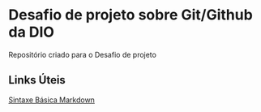 # Desafio de projeto sobre Git/Github da DIO
  Repositório criado para o Desafio de projeto

## Links Úteis
[Sintaxe Básica Markdown](https://www.markdownguide.org/basic-syntax/)
